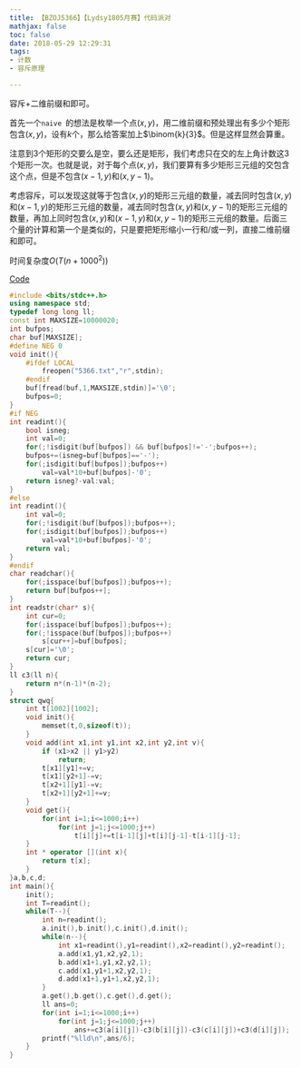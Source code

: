 ```yaml
---
title: 【BZOJ5366】【Lydsy1805月赛】代码派对
mathjax: false
toc: false
date: 2018-05-29 12:29:31
tags:
- 计数
- 容斥原理

---
```


容斥+二维前缀和即可。

<!-- more -->

首先一个`naive `的想法是枚举一个点$(x,y)$，用二维前缀和预处理出有多少个矩形包含$(x,y)$，设有$k$个，那么给答案加上$\binom{k}{3}$。但是这样显然会算重。

注意到$3$个矩形的交要么是空，要么还是矩形，我们考虑只在交的左上角计数这$3$个矩形一次。也就是说，对于每个点$(x,y)$，我们要算有多少矩形三元组的交包含这个点，但是不包含$(x-1,y)$和$(x,y-1)$。

考虑容斥，可以发现这就等于包含$(x,y)$的矩形三元组的数量，减去同时包含$(x,y)$和$(x-1,y)$的矩形三元组的数量，减去同时包含$(x,y)$和$(x,y-1)$的矩形三元组的数量，再加上同时包含$(x,y)$和$(x-1,y)$和$(x,y-1)$的矩形三元组的数量。后面三个量的计算和第一个是类似的，只是要把矩形缩小一行和/或一列，直接二维前缀和即可。

时间复杂度$O(T(n+1000^2))$

[Code](https://github.com/q234rty/OJ-Codes/blob/master/BZOJ/5366.cpp)

```cpp
#include <bits/stdc++.h>
using namespace std;
typedef long long ll;
const int MAXSIZE=10000020;
int bufpos;
char buf[MAXSIZE];
#define NEG 0
void init(){
	#ifdef LOCAL
		freopen("5366.txt","r",stdin);
	#endif
	buf[fread(buf,1,MAXSIZE,stdin)]='\0';
	bufpos=0;
}
#if NEG
int readint(){
	bool isneg;
	int val=0;
	for(;!isdigit(buf[bufpos]) && buf[bufpos]!='-';bufpos++);
	bufpos+=(isneg=buf[bufpos]=='-');
	for(;isdigit(buf[bufpos]);bufpos++)
		val=val*10+buf[bufpos]-'0';
	return isneg?-val:val;
}
#else
int readint(){
	int val=0;
	for(;!isdigit(buf[bufpos]);bufpos++);
	for(;isdigit(buf[bufpos]);bufpos++)
		val=val*10+buf[bufpos]-'0';
	return val;
}
#endif
char readchar(){
	for(;isspace(buf[bufpos]);bufpos++);
	return buf[bufpos++];
}
int readstr(char* s){
	int cur=0;
	for(;isspace(buf[bufpos]);bufpos++);
	for(;!isspace(buf[bufpos]);bufpos++)
		s[cur++]=buf[bufpos];
	s[cur]='\0';
	return cur;
}
ll c3(ll n){
	return n*(n-1)*(n-2);
}
struct qwq{
	int t[1002][1002];
	void init(){
		memset(t,0,sizeof(t));
	}
	void add(int x1,int y1,int x2,int y2,int v){
		if (x1>x2 || y1>y2)
			return;
		t[x1][y1]+=v;
		t[x1][y2+1]-=v;
		t[x2+1][y1]-=v;
		t[x2+1][y2+1]+=v;
	}
	void get(){
		for(int i=1;i<=1000;i++)
			for(int j=1;j<=1000;j++)
				t[i][j]+=t[i-1][j]+t[i][j-1]-t[i-1][j-1];
	}
	int * operator [](int x){
		return t[x];
	}
}a,b,c,d;
int main(){
	init();
	int T=readint();
	while(T--){
		int n=readint();
		a.init(),b.init(),c.init(),d.init();
		while(n--){
			int x1=readint(),y1=readint(),x2=readint(),y2=readint();
			a.add(x1,y1,x2,y2,1);
			b.add(x1+1,y1,x2,y2,1);
			c.add(x1,y1+1,x2,y2,1);
			d.add(x1+1,y1+1,x2,y2,1);
		}
		a.get(),b.get(),c.get(),d.get();
		ll ans=0;
		for(int i=1;i<=1000;i++)
			for(int j=1;j<=1000;j++)
				ans+=c3(a[i][j])-c3(b[i][j])-c3(c[i][j])+c3(d[i][j]);
		printf("%lld\n",ans/6);
	}
}
```

